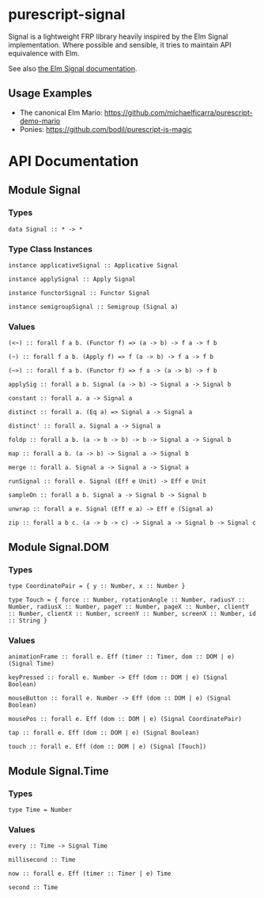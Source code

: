 # purescript-signal

Signal is a lightweight FRP library heavily inspired by the Elm Signal implementation. Where possible and sensible, it tries to maintain API equivalence with Elm.

See also [the Elm Signal documentation](http://library.elm-lang.org/catalog/elm-lang-Elm/0.12.3/Signal).

## Usage Examples

* The canonical Elm Mario: https://github.com/michaelficarra/purescript-demo-mario
* Ponies: https://github.com/bodil/purescript-is-magic

# API Documentation

## Module Signal

### Types

    data Signal :: * -> *


### Type Class Instances

    instance applicativeSignal :: Applicative Signal

    instance applySignal :: Apply Signal

    instance functorSignal :: Functor Signal

    instance semigroupSignal :: Semigroup (Signal a)


### Values

    (<~) :: forall f a b. (Functor f) => (a -> b) -> f a -> f b

    (~) :: forall f a b. (Apply f) => f (a -> b) -> f a -> f b

    (~>) :: forall f a b. (Functor f) => f a -> (a -> b) -> f b

    applySig :: forall a b. Signal (a -> b) -> Signal a -> Signal b

    constant :: forall a. a -> Signal a

    distinct :: forall a. (Eq a) => Signal a -> Signal a

    distinct' :: forall a. Signal a -> Signal a

    foldp :: forall a b. (a -> b -> b) -> b -> Signal a -> Signal b

    map :: forall a b. (a -> b) -> Signal a -> Signal b

    merge :: forall a. Signal a -> Signal a -> Signal a

    runSignal :: forall e. Signal (Eff e Unit) -> Eff e Unit

    sampleOn :: forall a b. Signal a -> Signal b -> Signal b

    unwrap :: forall a e. Signal (Eff e a) -> Eff e (Signal a)

    zip :: forall a b c. (a -> b -> c) -> Signal a -> Signal b -> Signal c


## Module Signal.DOM

### Types

    type CoordinatePair = { y :: Number, x :: Number }

    type Touch = { force :: Number, rotationAngle :: Number, radiusY :: Number, radiusX :: Number, pageY :: Number, pageX :: Number, clientY :: Number, clientX :: Number, screenY :: Number, screenX :: Number, id :: String }


### Values

    animationFrame :: forall e. Eff (timer :: Timer, dom :: DOM | e) (Signal Time)

    keyPressed :: forall e. Number -> Eff (dom :: DOM | e) (Signal Boolean)

    mouseButton :: forall e. Number -> Eff (dom :: DOM | e) (Signal Boolean)

    mousePos :: forall e. Eff (dom :: DOM | e) (Signal CoordinatePair)

    tap :: forall e. Eff (dom :: DOM | e) (Signal Boolean)

    touch :: forall e. Eff (dom :: DOM | e) (Signal [Touch])


## Module Signal.Time

### Types

    type Time = Number


### Values

    every :: Time -> Signal Time

    millisecond :: Time

    now :: forall e. Eff (timer :: Timer | e) Time

    second :: Time



